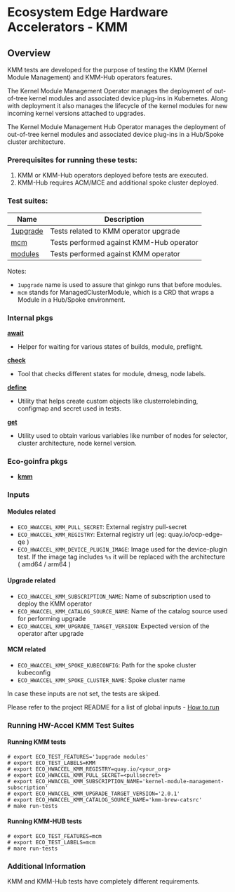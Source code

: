 # Ecosystem Edge Hardware Accelerators - KMM 

## Overview
KMM tests are developed for the purpose of testing the KMM (Kernel Module Management) and KMM-Hub operators features.

The Kernel Module Management Operator manages the deployment of out-of-tree kernel modules and associated device plug-ins in Kubernetes. Along with deployment it also manages the lifecycle of the kernel modules for new incoming kernel versions attached to upgrades.

The Kernel Module Management Hub Operator manages the deployment of out-of-tree kernel modules and associated device plug-ins in a Hub/Spoke cluster architecture. 

### Prerequisites for running these tests:

1. KMM or KMM-Hub operators deployed before tests are executed.
2. KMM-Hub requires ACM/MCE and additional spoke cluster deployed.

### Test suites:

| Name                                        | Description                              |
|---------------------------------------------|------------------------------------------|
| [1upgrade](1upgrade/upgrade_suite_test.go)  | Tests related to KMM operator upgrade    |
| [mcm](mcm/mcm_suite_test.go)                | Tests performed against KMM-Hub operator |
| [modules](modules/modules_suite_test.go)    | Tests performed against KMM operator     |

Notes: 
- `1upgrade` name is used to assure that ginkgo runs that before modules.
- `mcm` stands for ManagedClusterModule, which is a CRD that wraps a Module in a Hub/Spoke environment.

### Internal pkgs

[**await**](internal/await/await.go)
- Helper for waiting for various states of builds, module, preflight.

[**check**](internal/check/check.go)
- Tool that checks different states for module, dmesg, node labels.

[**define**](internal/define)
- Utility that helps create custom objects like clusterrolebinding, configmap and secret used in tests.

[**get**](internal/get/get.go)
- Utility used to obtain various variables like number of nodes for selector, cluster architecture, node kernel version.

### Eco-goinfra pkgs

- [**kmm**](https://github.com/rh-ecosystem-edge/eco-goinfra/tree/main/pkg/kmm)

### Inputs

#### Modules related
- `ECO_HWACCEL_KMM_PULL_SECRET`: External registry pull-secret 
- `ECO_HWACCEL_KMM_REGISTRY`: External registry url (eg: quay.io/ocp-edge-qe )
- `ECO_HWACCEL_KMM_DEVICE_PLUGIN_IMAGE`: Image used for the device-plugin test. If the image tag includes `%s` it will be replaced with the architecture ( amd64 / arm64 )

#### Upgrade related
- `ECO_HWACCEL_KMM_SUBSCRIPTION_NAME`: Name of subscription used to deploy the KMM operator
- `ECO_HWACCEL_KMM_CATALOG_SOURCE_NAME`: Name of the catalog source used for performing upgrade
- `ECO_HWACCEL_KMM_UPGRADE_TARGET_VERSION`: Expected version of the operator after upgrade

#### MCM related
- `ECO_HWACCEL_KMM_SPOKE_KUBECONFIG`: Path for the spoke cluster kubeconfig
- `ECO_HWACCEL_KMM_SPOKE_CLUSTER_NAME`: Spoke cluster name

In case these inputs are not set, the tests are skiped.

Please refer to the project README for a list of global inputs - [How to run](../../../README.md#how-to-run)

### Running HW-Accel KMM Test Suites

#### Running KMM tests
```
# export ECO_TEST_FEATURES='1upgrade modules'
# export ECO_TEST_LABELS=KMM
# export ECO_HWACCEL_KMM_REGISTRY=quay.io/<your_org>
# export ECO_HWACCEL_KMM_PULL_SECRET=<pullsecret>
# export ECO_HWACCEL_KMM_SUBSCRIPTION_NAME='kernel-module-management-subscription'
# export ECO_HWACCEL_KMM_UPGRADE_TARGET_VERSION='2.0.1'
# export ECO_HWACCEL_KMM_CATALOG_SOURCE_NAME='kmm-brew-catsrc'
# make run-tests
```

#### Running KMM-HUB tests
```
# export ECO_TEST_FEATURES=mcm
# export ECO_TEST_LABELS=mcm
# mare run-tests
```

### Additional Information
KMM and KMM-Hub tests have completely different requirements.  

